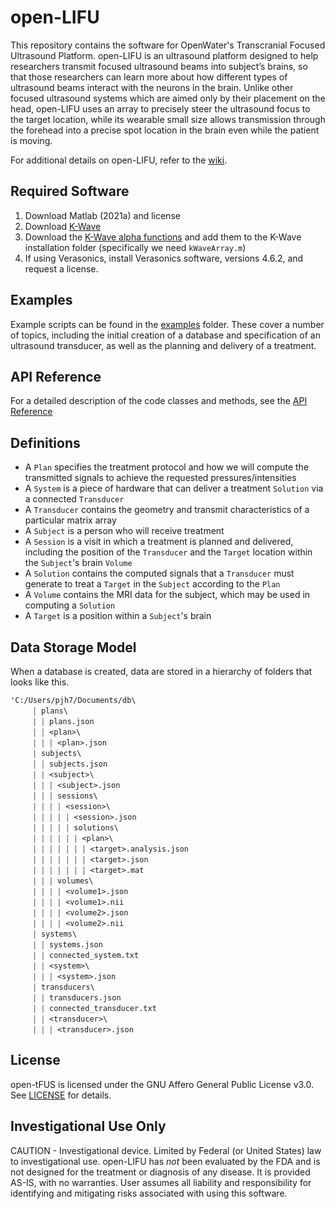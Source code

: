 # open-LIFU
This repository contains the software for OpenWater's Transcranial Focused Ultrasound Platform. open-LIFU is an ultrasound platform designed to help researchers transmit focused ultrasound beams into subject’s brains, so that those researchers can learn more about how different types of ultrasound beams interact with the neurons in the brain. Unlike other focused ultrasound systems which are aimed only by their placement on the head, open-LIFU uses an array to precisely steer the ultrasound focus to the target location, while its wearable small size allows transmission through the forehead into a precise spot location in the brain even while the patient is moving.

For additional details on open-LIFU, refer to the [wiki](https://wiki.openwater.health/index.php/Openwater_Wiki#Neuromodulation).

## Required Software
1. Download Matlab (2021a) and license
2. Download [K-Wave](http://www.k-wave.org/download.php)
3. Download the [K-Wave alpha functions](http://www.k-wave.org/downloads/kWaveArray_alpha_0.3.zip) and add them to the K-Wave installation folder (specifically we need `kWaveArray.m`)
4. If using Verasonics, install Verasonics software, versions 4.6.2, and request a license. 

## Examples
Example scripts can be found in the [examples](examples) folder. These cover a number of topics, including the initial creation of a database and specification of an ultrasound transducer, as well as the planning and delivery of a treatment.

## API Reference
For a detailed description of the code classes and methods, see the [API Reference](https://github.com/OpenwaterHealth/opw_neuromod_sw/wiki)

## Definitions
* A `Plan` specifies the treatment protocol and how we will compute the transmitted signals to achieve the requested pressures/intensities
* A `System` is a piece of hardware that can deliver a treatment `Solution` via a connected `Transducer`
* A `Transducer` contains the geometry and transmit characteristics of a particular matrix array
* A `Subject` is a person who will receive treatment
* A `Session` is a visit in which a treatment is planned and delivered, including the position of the `Transducer` and the `Target` location within the `Subject`'s brain `Volume`
* A `Solution` contains the computed signals that a `Transducer` must generate to treat a `Target` in the `Subject` according to the `Plan`
* A `Volume` contains the MRI data for the subject, which may be used in computing a `Solution`
* A `Target` is a position within a `Subject`'s brain

## Data Storage Model
When a database is created, data are stored in a hierarchy of folders that looks like this. 
```
'C:/Users/pjh7/Documents/db\
     ￨ plans\
     ￨ ￨ plans.json
     ￨ ￨ <plan>\
     ￨ ￨ ￨ <plan>.json
     ￨ subjects\
     ￨ ￨ subjects.json
     ￨ ￨ <subject>\
     ￨ ￨ ￨ <subject>.json
     ￨ ￨ ￨ sessions\
     ￨ ￨ ￨ ￨ <session>\
     ￨ ￨ ￨ ￨ ￨ <session>.json
     ￨ ￨ ￨ ￨ ￨ solutions\
     ￨ ￨ ￨ ￨ ￨ ￨ <plan>\
     ￨ ￨ ￨ ￨ ￨ ￨ ￨ <target>.analysis.json
     ￨ ￨ ￨ ￨ ￨ ￨ ￨ <target>.json
     ￨ ￨ ￨ ￨ ￨ ￨ ￨ <target>.mat
     ￨ ￨ ￨ volumes\
     ￨ ￨ ￨ ￨ <volume1>.json
     ￨ ￨ ￨ ￨ <volume1>.nii
     ￨ ￨ ￨ ￨ <volume2>.json
     ￨ ￨ ￨ ￨ <volume2>.nii
     ￨ systems\
     ￨ ￨ systems.json
     ￨ ￨ connected_system.txt
     ￨ ￨ <system>\
     ￨ ￨ ￨ <system>.json
     ￨ transducers\
     ￨ ￨ transducers.json
     ￨ ￨ connected_transducer.txt
     ￨ ￨ <transducer>\
     ￨ ￨ ￨ <transducer>.json
```

## License
open-tFUS is licensed under the GNU Affero General Public License v3.0. See [LICENSE](LICENSE) for details.

## Investigational Use Only
CAUTION - Investigational device. Limited by Federal (or United States) law to investigational use. open-LIFU has *not* been evaluated by the FDA and is not designed for the treatment or diagnosis of any disease. It is provided AS-IS, with no warranties. User assumes all liability and responsibility for identifying and mitigating risks associated with using this software.
